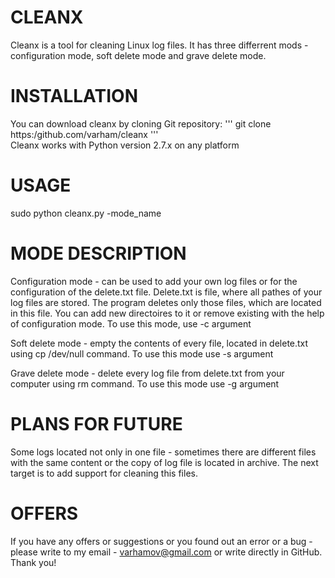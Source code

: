 # CLEANX 
Cleanx is a tool for cleaning Linux log files. It has three differrent mods - configuration mode, soft delete mode and grave delete mode.
# INSTALLATION
You can download cleanx by cloning Git repository:
'''
 git clone https:/github.com/varham/cleanx
'''  
Cleanx works with Python version 2.7.x on any platform
# USAGE

sudo python cleanx.py -mode_name

# MODE DESCRIPTION
Configuration mode - can be used to add your own log files or for the configuration of the delete.txt file. Delete.txt is file, where all pathes of your log files are stored. The program deletes only those files, which are located in this file. You can add new directoires to it or remove existing with the help of configuration mode. To use this mode, use -c argument

Soft delete mode - empty the contents of every file, located in delete.txt using cp /dev/null command. To use this mode  use -s argument

Grave delete mode - delete every log file from delete.txt from your computer using rm command. To use this mode use -g argument
# PLANS FOR FUTURE
Some logs located not only in one file - sometimes there are different files with the same content or the copy of log file is located in archive. The next target is to add support for cleaning this files.
# OFFERS
If you have any offers or suggestions or you found out an error or a bug - please write to my email - varhamov@gmail.com or write directly in GitHub. Thank you!

